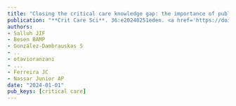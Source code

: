 ```yaml
---
title: "Closing the critical care knowledge gap: the importance of publications from low-income and middle-income countries"
publication: "**Crit Care Sci**. 36:e20240251eden. <a href='https://doi.org/10.62675/2965-2774.20240251ed-en' target='_blank' rel='noopener noreferrer'>10.62675/2965-2774.20240251ed-en</a>"
authors:
- Salluh JIF
- Besen BAMP
- González-Dambrauskas S
- ..
- otavioranzani
- ...
- Ferreira JC
- Nassar Junior AP
date: "2024-01-01"
pub_keys: [critical care]
---
```

